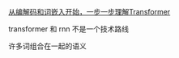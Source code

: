 
[从编解码和词嵌入开始，一步一步理解Transformer](https://www.bilibili.com/video/BV1XH4y1T76e/?spm_id_from=333.999.0.0&vd_source=ebf06d572d5366b5ef7bc5032fefb08d)

transformer 和 rnn 不是一个技术路线

许多词组合在一起的语义